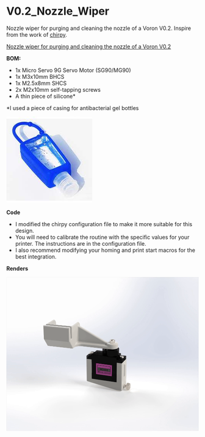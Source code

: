 # V0.2_Nozzle_Wiper
Nozzle wiper for purging and cleaning the nozzle of a Voron V0.2. Inspire from the work of [chirpy](https://mods.vorondesign.com/details/xHsmitgNkpdeQ3tpHImI6A "chirpy").

[Nozzle wiper for purging and cleaning the nozzle of a Voron V0.2](https://youtu.be/P-DkkuqNvOA "Nozzle wiper for purging and cleaning the nozzle of a Voron V0.2")

**BOM:**

- 1x Micro Servo 9G Servo Motor (SG90/MG90)
- 1x M3x10mm BHCS
- 1x M2.5x8mm SHCS
- 2x M2x10mm self-tapping screws
- A thin piece of silicone*

*I used a piece of casing for antibacterial gel bottles

[![example](Images/Atala-bote-de-gel-anti-bacterial-de-plastico-y-funda-de-silicon-color-azul.jpg "example")](https://github.com/SamirChamanSerna/V0.2_Nozzle_Wiper/blob/main/Images/Atala-bote-de-gel-anti-bacterial-de-plastico-y-funda-de-silicon-color-azul.jpg "example")

**Code**

- I modified the chirpy configuration file to make it more suitable for this design.
- You will need to calibrate the routine with the specific values for your printer. The instructions are in the configuration file.
- I also recommend modifying your homing and print start macros for the best integration.

**Renders**

[![RDR](Renders/RDR.gif "RDR")](https://github.com/SamirChamanSerna/V0.2_Nozzle_Wiper/blob/main/Renders/RDR.gif "RDR")

